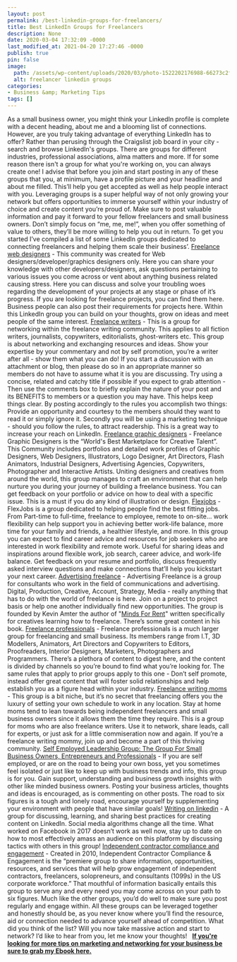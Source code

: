 ```yaml
---
layout: post
permalink: /best-linkedin-groups-for-freelancers/
title: Best LinkedIn Groups for Freelancers
description: None
date: 2020-03-04 17:32:09 -0000
last_modified_at: 2021-04-20 17:27:46 -0000
publish: true
pin: false
image:
  path: /assets/wp-content/uploads/2020/03/photo-1522202176988-66273c2fd55f-e1583343085600.jpg
  alt: freelancer linkedin groups
categories:
- Business &amp; Marketing Tips
tags: []
---
```

As a small business owner, you might think your LinkedIn profile is complete with a decent heading, about me and a blooming list of connections. However, are you truly taking advantage of everything LinkedIn has to offer? Rather than perusing through the Craigslist job board in your city - search and browse LinkedIn's groups. There are groups for different industries, professional associations, alma matters and more. If for some reason there isn't a group for what you're working on, you can always create one!  I advise that before you join and start posting in any of these groups that you, at minimum, have a profile picture and your headline and about me filled. This’ll help you get accepted as well as help people interact with you. Leveraging groups is a super helpful way of not only growing your network but offers opportunities to immerse yourself within your industry of choice and create content you’re proud of. Make sure to post valuable information and pay it forward to your fellow freelancers and small business owners. Don’t simply focus on “me, me, me!”, when you offer something of value to others, they’ll be more willing to help you out in return. To get you started I’ve compiled a list of some LinkedIn groups dedicated to connecting freelancers and helping them scale their business’. [Freelance web designers](https://www.linkedin.com/groups/1254407/) \-  This community was created for Web designers/developer/graphics designers only. Here you can share your knowledge with other developers/designers, ask questions pertaining to various issues you come across or vent about anything business related causing stress. Here you can discuss and solve your troubling woes regarding the development of your projects at any stage or phase of it’s progress. If you are looking for freelance projects, you can find them here. Business people can also post their requirements for projects here.  Within this LinkedIn group you can build on your thoughts, grow on ideas and meet people of the same interest.  [Freelance writers](https://www.linkedin.com/groups/101577/) \-  This is a group for networking within the freelance writing community. This applies to all fiction writers, journalists, copywriters, editorialists, ghost-writers etc.  This group is about networking and exchanging resources and ideas. Show your expertise by your commentary and not by self promotion, you’re a writer after all - show them what you can do! If you start a discussion with an attachment or blog, then please do so in an appropriate manner so members do not have to assume what it is you are discussing. Try using a concise, related and catchy title if possible if you expect to grab attention - Then use the comments box to briefly explain the nature of your post and its BENEFITS to members or a question you may have. This helps keep things clear. By posting accordingly to the rules you accomplish two things: Provide an opportunity and courtesy to the members should they want to read it or simply ignore it. Secondly you will be using a marketing technique - should you follow the rules, to attract readership. This is a great way to increase your reach on LinkedIn.  [Freelance graphic designers](https://www.linkedin.com/groups/2037352/) \-  Freelance Graphic Designers is the “World's Best Marketplace for Creative Talent”. This Community includes portfolios and detailed work profiles of Graphic Designers, Web Designers, Illustrators, Logo Designer, Art Directors, Flash Animators, Industrial Designers, Advertising Agencies, Copywriters, Photographer and Interactive Artists. Uniting designers and creatives from around the world, this group manages to craft an environment that can help nurture you during your journey of building a freelance business. You can get feedback on your portfolio or advice on how to deal with a specific issue. This is a must if you do any kind of illustration or design. [Flexjobs](https://www.linkedin.com/groups/1498597/) \-  FlexJobs is a group dedicated to helping people find the best fitting jobs. From Part-time to full-time, freelance to employee, remote to on-site... work flexibility can help support you in achieving better work-life balance, more time for your family and friends, a healthier lifestyle, and more.  In this group you can expect to find career advice and resources for job seekers who are interested in work flexibility and remote work. Useful for sharing ideas and inspirations around flexible work, job search, career advice, and work-life balance.  Get feedback on your resume and portfolio, discuss frequently asked interview questions and make connections that’ll help you kickstart your next career.  [Advertising freelance](https://www.linkedin.com/groups/75040/) \-  Advertising Freelance is a group for consultants who work in the field of communications and advertising. Digital, Production, Creative, Account, Strategy, Media - really anything that has to do with the world of freelance is here. Join on a project to project basis or help one another individually find new opportunities. The group is founded by Kevin Amter the author of "[Minds For Rent](http://www.mindsforrent.com)" written specifically for creatives learning how to freelance. There’s some great content in his book. [Freelance professionals](https://www.linkedin.com/groups/153760/) \-  Freelance professionals is a much larger group for freelancing and small business. Its members range from I.T, 3D Modellers, Animators, Art Directors and Copywriters to Editors, Proofreaders, Interior Designers, Marketers, Photographers and Programmers. There’s a plethora of content to digest here, and the content is divided by channels so you’re bound to find what you’re looking for. The same rules that apply to prior groups apply to this one - Don’t self promote, instead offer great content that will foster solid relationships and help establish you as a figure head within your industry. [Freelance writing moms](https://www.linkedin.com/groups/69432/) \-  This group is a bit niche, but it’s no secret that freelancing offers you the luxury of setting your own schedule to work in any location. Stay at home moms tend to lean towards being independent freelancers and small business owners since it allows them the time they require.  This is a group for moms who are also freelance writers. Use it to network, share leads, call for experts, or just ask for a little commiseration now and again. If you’re a freelance writing mommy, join up and become a part of this thriving community. [Self Employed Leadership Group: The Group For Small Business Owners, Entrepreneurs and Professionals](https://www.linkedin.com/groups/12034452/) \-  If you are self employed, or are on the road to being your own boss, yet you sometimes feel isolated or just like to keep up with business trends and info, this group is for you. Gain support, understanding and business growth insights with other like minded business owners. Posting your business articles, thoughts and ideas is encouraged, as is commenting on other posts. The road to six figures is a tough and lonely road, encourage yourself by supplementing your environment with people that have similar goals! [Writing on linkedin](https://www.linkedin.com/groups/6628332/) \-  A group for discussing, learning, and sharing best practices for creating content on LinkedIn. Social media algorithms change all the time. What worked on Facebook in 2017 doesn’t work as well now, stay up to date on how to most effectively amass an audience on this platform by discussing tactics with others in this group! [Independent contractor compliance and engagement](https://www.linkedin.com/groups/3033197/) - Created in 2010, Independent Contractor Compliance & Engagement is the “premiere group to share information, opportunities, resources, and services that will help grow engagement of independent contractors, freelancers, solopreneurs, and consultants (1099s) in the US corporate workforce.” That mouthful of information basically entails this group to serve any and every need you may come across on your path to six figures. Much like the other groups, you’d do well to make sure you post regularly and engage within.  All these groups can be leveraged together and honestly should be, as you never know where you’ll find the resource, aid or connection needed to advance yourself ahead of competition.  What did you think of the list? Will you now take massive action and start to network?  I’d like to hear from you, let me know your thoughts!   [**If you're looking for more tips on marketing and networking for your business be sure to grab my Ebook here.**](https://go.katebagoy.com/ebook)
